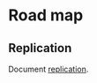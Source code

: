 # Road map

## Replication

Document [replication](https://openldap.org/doc/admin24/replication.html).